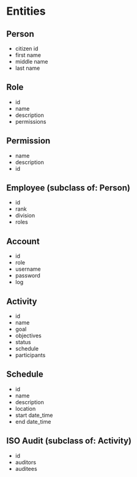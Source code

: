 # Entities
## Person
+ citizen id
+ first name
+ middle name
+ last name

## Role
+ id
+ name
+ description
+ permissions

## Permission
+ name
+ description
+ id

## Employee (subclass of: Person)
+ id
+ rank
+ division
+ roles

## Account
+ id
+ role
+ username
+ password
+ log

## Activity
+ id
+ name
+ goal
+ objectives
+ status
+ schedule
+ participants

## Schedule
+ id
+ name
+ description
+ location
+ start date_time
+ end date_time

## ISO Audit (subclass of: Activity)
+ id
+ auditors
+ auditees
